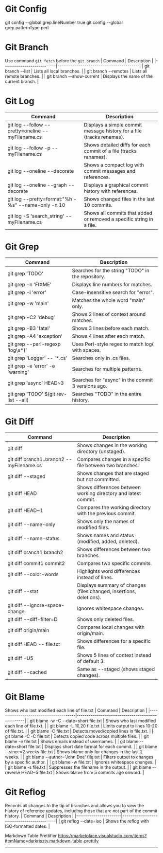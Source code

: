 # Git Config
git config --global grep.lineNumber true
git config --global grep.patternType perl

# Git Branch
Use command `git fetch` before the `git branch`
| Command                   | Description                              |
|---------------------------|------------------------------------------|
| git branch --list         | Lists all local branches.                |
| git branch --remotes      | Lists all remote branches.               |
| git branch --show-current | Displays the name of the current branch. |

# Git Log
| Command                                             | Description                                                           |
|-----------------------------------------------------|-----------------------------------------------------------------------|
| git log --follow --pretty=oneline -- myFilename.cs  | Displays a simple commit message history for a file (tracks renames). |
| git log --follow -p -- myFilename.cs                | Shows detailed diffs for each commit of a file (tracks renames).      |
| git log --oneline --decorate                        | Shows a compact log with commit messages and references.              |
| git log --oneline --graph --decorate                | Displays a graphical commit history with references.                  |
| git log --pretty=format:"%h - %s" --name-only -n 10 | Shows changed files in the last 10 commits.                           |
| git log -S 'search_string' -- myFilename.cs         | Shows all commits that added or removed a specific string in a file.  |

# Git Grep
| Command                               | Description                                        |
|---------------------------------------|----------------------------------------------------|
| git grep 'TODO'                       | Searches for the string "TODO" in the repository.  |
| git grep -n 'FIXME'                   | Displays line numbers for matches.                 |
| git grep -i 'error'                   | Case-insensitive search for "error".               |
| git grep -w 'main'                    | Matches the whole word "main" only.                |
| git grep -C2 'debug'                  | Shows 2 lines of context around matches.           |
| git grep -B3 'fatal'                  | Shows 3 lines before each match.                   |
| git grep -A4 'exception'              | Shows 4 lines after each match.                    |
| git grep --perl-regexp 'log\s*\('     | Uses Perl-style regex to match log( with spaces.   |
| git grep 'Logger' -- '*.cs'           | Searches only in .cs files.                        |
| git grep -e 'error' -e 'warning'      | Searches for multiple patterns.                    |
| git grep 'async' HEAD~3               | Searches for "async" in the commit 3 versions ago. |
| git grep 'TODO' $(git rev-list --all) | Searches "TODO" in the entire history.             |

# Git Diff
| Command                                    | Description                                                         |
|--------------------------------------------|---------------------------------------------------------------------|
| git diff                                   | Shows changes in the working directory (unstaged).                  |
| git diff branch1..branch2 -- myFilename.cs | Compares changes in a specific file between two branches.           |
| git diff --staged                          | Shows changes that are staged but not committed.                    |
| git diff HEAD                              | Shows differences between working directory and latest commit.      |
| git diff HEAD~1                            | Compares the working directory with the previous commit.            |
| git diff --name-only                       | Shows only the names of modified files.                             |
| git diff --name-status                     | Shows names and status (modified, added, deleted).                  |
| git diff branch1 branch2                   | Shows differences between two branches.                             |
| git diff commit1 commit2                   | Compares two specific commits.                                      |
| git diff --color-words                     | Highlights word differences instead of lines.                       |
| git diff --stat                            | Displays summary of changes (files changed, insertions, deletions). |
| git diff --ignore-space-change             | Ignores whitespace changes.                                         |
| git diff --diff-filter=D                   | Shows only deleted files.                                           |
| git diff origin/main                       | Compares local changes with origin/main.                            |
| git diff HEAD -- file.txt                  | Shows differences for a specific file.                              |
| git diff -U5                               | Shows 5 lines of context instead of default 3.                      |
| git diff --cached                          | Same as --staged (shows staged changes).                            |

# Git Blame
Shows who last modified each line of file.txt
| Command                                | Description                                       |
|----------------------------------------|---------------------------------------------------|
| git blame -w -C --date=short file.txt  | Shows who last modified each line of file.txt.    |
| git blame -L 10,20 file.txt            | Limits output to lines 10-20 of file.txt.         |
| git blame -C file.txt                  | Detects moved/copied lines in file.txt.           |
| git blame -C -C file.txt               | Detects copied code across multiple files.        |
| git blame -e file.txt                  | Shows emails instead of usernames.                |
| git blame --date=short file.txt        | Displays short date format for each commit.       |
| git blame --since=2.weeks file.txt     | Shows blame only for changes in the last 2 weeks. |
| git blame --author='John Doe' file.txt | Filters output to changes by a specific author.   |
| git blame -w file.txt                  | Ignores whitespace changes.                       |
| git blame -s file.txt                  | Suppresses the filename in the output.            |
| git blame --reverse HEAD~5 file.txt    | Shows blame from 5 commits ago onward.            |


# Git Reflog
Records all changes to the tip of branches and allows you to view the history of reference updates, including those that are not part of the commit history.
| Command               | Description                                |
|-----------------------|--------------------------------------------|
| git reflog --date=iso | Shows the reflog with ISO-formatted dates. |


Markdown Table Prettifier
https://marketplace.visualstudio.com/items?itemName=darkriszty.markdown-table-prettify

--------------------------------------------------------------------------------------